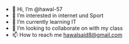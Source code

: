 - 👋 Hi, I’m @hawal-57
- 👀 I’m interested in internet und Sport
- 🌱 I’m currently learning IT 
- 💞️ I’m looking to collaborate on with my class
- 📫 How to reach me hawalsaid8@gmail.com

<!---
hawal-57/hawal-57 is a ✨ special ✨ repository because its `README.md` (this file) appears on your GitHub profile.
You can click the Preview link to take a look at your changes.
--->
